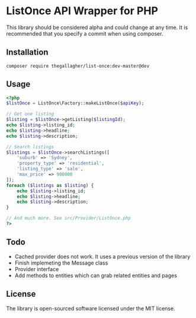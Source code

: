 # ListOnce API Wrapper for PHP
This library should be considered alpha and could change at any time. It is recommended that you specify a commit when using composer.

## Installation

```
composer require thegallagher/list-once:dev-master@dev
```

## Usage

```php
<?php
$listOnce = ListOnce\Factory::makeListOnce($apiKey);

// Get one listing
$listing = $listOnce->getListing($listingId);
echo $listing->listing_id;
echo $listing->headline;
echo $listing->description;

// Search listings
$listings = $listOnce->searchListings([
    'suburb' => 'Sydney',
    'property_type' => 'residential',
    'listing_type' => 'sale',
    'max_price' => 900000
]);
foreach ($listings as $listing) {
    echo $listing->listing_id;
    echo $listing->headline;
    echo $listing->description;
}

// And much more. See src/Provider/ListOnce.php
?>
```

## Todo
* Cached provider does not work. It uses a previous version of the library
* Finish implemeting the Message class
* Provider interface
* Add methods to entities which can grab related entities and pages

## License
The library is open-sourced software licensed under the MIT license.
